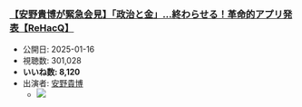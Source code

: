 ### [【安野貴博が緊急会見】「政治と金」…終わらせる！革命的アプリ発表【ReHacQ】](https://www.youtube.com/watch?v=GLGqkxRO4A0)
-   公開日: 2025-01-16
-   視聴数: 301,028
-   **いいね数: 8,120**
-   出演者: [安野貴博](/rehacq_fan/people/安野貴博 "wikilink")
    - [![](https://img.youtube.com/vi/GLGqkxRO4A0/hqdefault.jpg)](https://www.youtube.com/watch?v=GLGqkxRO4A0)

